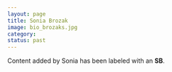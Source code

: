 ```yaml
---
layout: page
title: Sonia Brozak
image: bio_brozaks.jpg
category:
status: past
---
```


Content added by Sonia has been labeled with an __SB__.
